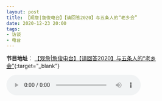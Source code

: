 ```yaml
---
layout: post
title: 【观詹|詹俊电台】【请回答2020】与五条人的“老乡会”
date: 2020-12-23 20:00
tags:
- 访谈
- 电台
---
```

**节目地址**：
[【观詹|詹俊电台】【请回答2020】与五条人的“老乡会”](https://www.ximalaya.com/toutiao/40328617/367957604){:target="_blank"}

<audio controls style="width:70%;">
<source src="https://aod.cos.tx.xmcdn.com/storages/c6d3-audiofreehighqps/C5/C3/CMCoOSQDuNAmAaGGIwB0KHzE.m4a">
</audio>